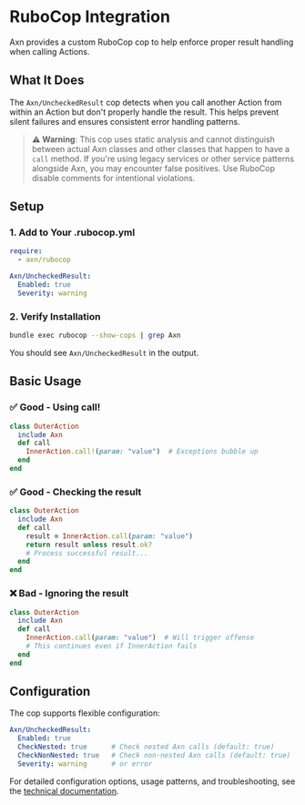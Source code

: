 # RuboCop Integration

Axn provides a custom RuboCop cop to help enforce proper result handling when calling Actions.

## What It Does

The `Axn/UncheckedResult` cop detects when you call another Action from within an Action but don't properly handle the result. This helps prevent silent failures and ensures consistent error handling patterns.

> **⚠️ Warning**: This cop uses static analysis and cannot distinguish between actual Axn classes and other classes that happen to have a `call` method. If you're using legacy services or other service patterns alongside Axn, you may encounter false positives. Use RuboCop disable comments for intentional violations.

## Setup

### 1. Add to Your .rubocop.yml

```yaml
require:
  - axn/rubocop

Axn/UncheckedResult:
  Enabled: true
  Severity: warning
```

### 2. Verify Installation

```bash
bundle exec rubocop --show-cops | grep Axn
```

You should see `Axn/UncheckedResult` in the output.

## Basic Usage

### ✅ Good - Using call!

```ruby
class OuterAction
  include Axn
  def call
    InnerAction.call!(param: "value")  # Exceptions bubble up
  end
end
```

### ✅ Good - Checking the result

```ruby
class OuterAction
  include Axn
  def call
    result = InnerAction.call(param: "value")
    return result unless result.ok?
    # Process successful result...
  end
end
```

### ❌ Bad - Ignoring the result

```ruby
class OuterAction
  include Axn
  def call
    InnerAction.call(param: "value")  # Will trigger offense
    # This continues even if InnerAction fails
  end
end
```

## Configuration

The cop supports flexible configuration:

```yaml
Axn/UncheckedResult:
  Enabled: true
  CheckNested: true      # Check nested Axn calls (default: true)
  CheckNonNested: true   # Check non-nested Axn calls (default: true)
  Severity: warning      # or error
```

For detailed configuration options, usage patterns, and troubleshooting, see the [technical documentation](/lib/rubocop/cop/axn/README.md).
